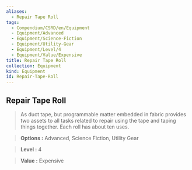 ```yaml
---
aliases:
  - Repair Tape Roll
tags:
  - Compendium/CSRD/en/Equipment
  - Equipment/Advanced
  - Equipment/Science-Fiction
  - Equipment/Utility-Gear
  - Equipment/Level/4
  - Equipment/Value/Expensive
title: Repair Tape Roll
collection: Equipment
kind: Equipment
id: Repair-Tape-Roll
---
```

## Repair Tape Roll    
    
>As duct tape, but programmable matter embedded in fabric provides two assets to all tasks related to repair using the tape and taping things together. Each roll has about ten uses.    
> **Options :** Advanced, Science Fiction, Utility Gear    
> **Level :** 4    
> **Value :** Expensive
